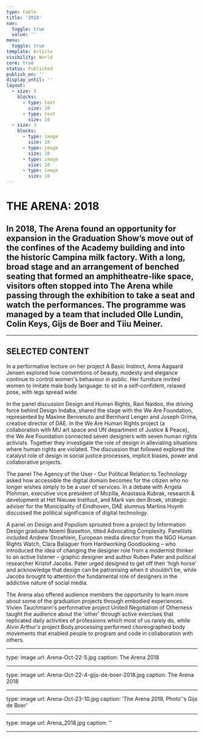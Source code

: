 ```yaml
---
type: table
title: '2018'
nav:
  toggle: true
  value: ''
menu:
  toggle: true
template: Article
visibility: World
core: true
status: Published
publish_on: ''
display_until: ''
layout:
  - size: 5
    blocks:
      - type: text
        size: 10
      - type: text
        size: 10
  - size: 3
    blocks:
      - type: image
        size: 10
      - type: image
        size: 10
      - type: image
        size: 10
      - type: image
        size: 10
---
```


# THE ARENA: 2018

## In 2018, The Arena found an opportunity for expansion in the Graduation Show’s move out of the confines of the Academy building and into the historic Campina milk factory. With a long, broad stage and an arrangement of benched seating that formed an amphitheatre-like space, visitors often stopped into The Arena while passing through the exhibition to take a seat and watch the performances. The programme was managed by a team that included Olle Lundin, Colin Keys, Gijs de Boer and Tiiu Meiner.

---

## SELECTED CONTENT
In a performative lecture on her project A Basic Instinct, Anna Aagaard Jensen explored how conventions of beauty, modesty and elegance continue to control women's behaviour in public. Her furniture invited women to imitate male body language: to sit in a self-confident, relaxed pose, with legs spread wide. 

In the panel discussion Design and Human Rights, Ravi Naidoo, the driving force behind Design Indaba, shared the stage with the We Are Foundation, represented by Maxime Benvenuto and Bernhard Lenger and Joseph Grima, creative director of DAE. In the We Are Human Rights project (a collaboration with MU art space and UN department of Justice & Peace), the We Are Foundation connected seven designers with seven human rights activists. Together they investigate the role of design in alleviating situations where human rights are violated. The discussion that followed explored the catalyst role of design in social justice processes, implicit biases, power and collaborative projects.  

The panel The Agency of the User - Our Political Relation to Technology asked how accessible the digital domain becomes for the citizen who no longer wishes simply to be a user of services. In a debate with Angela Plohman, executive vice president of Mozilla, Anastasia Kubrak, research & development at Het Nieuwe Instituut, and Mark van den Broek, strategic adviser for the Municipality of Eindhoven, DAE alumnus Martina Huynh discussed the political significance of digital technology. 
 
A panel on Design and Populism sprouted from a project by Information Design graduate Noemi Biasetton, titled Advocating Complexity. Panellists included Andrew Stroehlein, European media director from the NGO Human Rights Watch, Clara Balaguer from Hardworking Goodlooking – who introduced the idea of changing the designer role from a modernist thinker to an active listener – graphic designer and author Ruben Pater and political researcher Kristof Jacobs. Pater urged designed to get off their ‘high horse’ and acknowledge that design can be patronising when it shouldn’t be, while Jacobs brought to attention the fundamental role of designers in the addictive nature of social media.

The Arena also offered audience members the opportunity to learn more about some of the graduation projects through embodied experiences. Vivien Tauchmann's performative project United Negotiation of Otherness taught the audience about the 'other' through active exercises that replicated daily activities of professions which most of us rarely do, while Alvin Arthur's project Body.processing performed choreographed body movements that enabled people to program and code in collaboration with others.

---

type: image
url: Arena-Oct-22-5.jpg
caption: The Arena 2018

---

type: image
url: Arena-Oct-22-4-gijs-de-boer-2018.jpg
caption: The Arena 2018

---

type: image
url: Arena-Oct-23-10.jpg
caption: 'The Arena 2018, Photo''s Gijs de Boer'

---

type: image
url: Arena_2018.jpg
caption: ''

---
